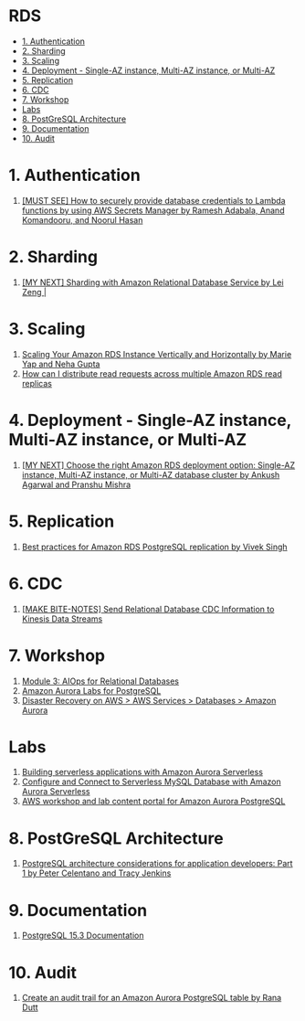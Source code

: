 <h1>RDS</h1>

<!-- TOC -->

- [1. Authentication](#1-authentication)
- [2. Sharding](#2-sharding)
- [3. Scaling](#3-scaling)
- [4. Deployment - Single-AZ instance, Multi-AZ instance, or Multi-AZ](#4-deployment---single-az-instance-multi-az-instance-or-multi-az)
- [5. Replication](#5-replication)
- [6. CDC](#6-cdc)
- [7. Workshop](#7-workshop)
- [Labs](#labs)
- [8. PostGreSQL Architecture](#8-postgresql-architecture)
- [9. Documentation](#9-documentation)
- [10. Audit](#10-audit)

<!-- /TOC -->

# 1. Authentication

1. [[MUST SEE] How to securely provide database credentials to Lambda functions by using AWS Secrets Manager by Ramesh Adabala, Anand Komandooru, and Noorul Hasan](https://aws.amazon.com/blogs/security/how-to-securely-provide-database-credentials-to-lambda-functions-by-using-aws-secrets-manager/)

# 2. Sharding

1. [[MY NEXT] Sharding with Amazon Relational Database Service by Lei Zeng |](https://aws.amazon.com/blogs/database/sharding-with-amazon-relational-database-service/)

# 3. Scaling
1. [Scaling Your Amazon RDS Instance Vertically and Horizontally by Marie Yap and Neha Gupta](https://aws.amazon.com/blogs/database/scaling-your-amazon-rds-instance-vertically-and-horizontally/)
2. [How can I distribute read requests across multiple Amazon RDS read replicas](https://aws.amazon.com/premiumsupport/knowledge-center/requests-rds-read-replicas/)

# 4. Deployment - Single-AZ instance, Multi-AZ instance, or Multi-AZ
1. [[MY NEXT] Choose the right Amazon RDS deployment option: Single-AZ instance, Multi-AZ instance, or Multi-AZ database cluster by Ankush Agarwal and Pranshu Mishra](https://aws.amazon.com/blogs/database/choose-the-right-amazon-rds-deployment-option-single-az-instance-multi-az-instance-or-multi-az-database-cluster/)

# 5. Replication

1. [Best practices for Amazon RDS PostgreSQL replication by Vivek Singh ](https://aws.amazon.com/blogs/database/best-practices-for-amazon-rds-postgresql-replication/)

# 6. CDC

1. [[MAKE BITE-NOTES] Send Relational Database CDC Information to Kinesis Data Streams](https://www.youtube.com/watch?v=xfAJfKDwdIA)

# 7. Workshop

1. [Module 3: AIOps for Relational Databases](https://catalog.workshops.aws/performance-tuning/en-US/60-database)
2. [Amazon Aurora Labs for PostgreSQL](https://catalog.us-east-1.prod.workshops.aws/workshops/098605dc-8eee-4e84-85e9-c5c6c9e43de2/en-US)
3. [ Disaster Recovery on AWS > AWS Services > Databases > Amazon Aurora](https://disaster-recovery.workshop.aws/en/services/databases/aurora.html)

# Labs

1. [Building serverless applications with Amazon Aurora Serverless](https://aws.amazon.com/tutorials/building-serverless-applications-with-amazon-aurora-serverless/)
2. [Configure and Connect to Serverless MySQL Database with Amazon Aurora Serverless](https://aws.amazon.com/getting-started/hands-on/configure-connect-serverless-mysql-database-aurora/)
3. [AWS workshop and lab content portal for Amazon Aurora PostgreSQL](https://docs.aws.amazon.com/AmazonRDS/latest/AuroraUserGuide/CHAP_Tutorials.html#CHAP_Tutorials_postgreslabs)

# 8. PostGreSQL Architecture

1. [PostgreSQL architecture considerations for application developers: Part 1 by Peter Celentano and Tracy Jenkins](https://aws.amazon.com/blogs/database/postgresql-architecture-considerations-for-application-developers-part-1/)

# 9. Documentation

1. [PostgreSQL 15.3 Documentation](https://www.postgresql.org/docs/current/index.html)

# 10. Audit

1. [Create an audit trail for an Amazon Aurora PostgreSQL table by Rana Dutt](https://aws.amazon.com/blogs/database/create-an-audit-trail-for-an-amazon-aurora-postgresql-table/)